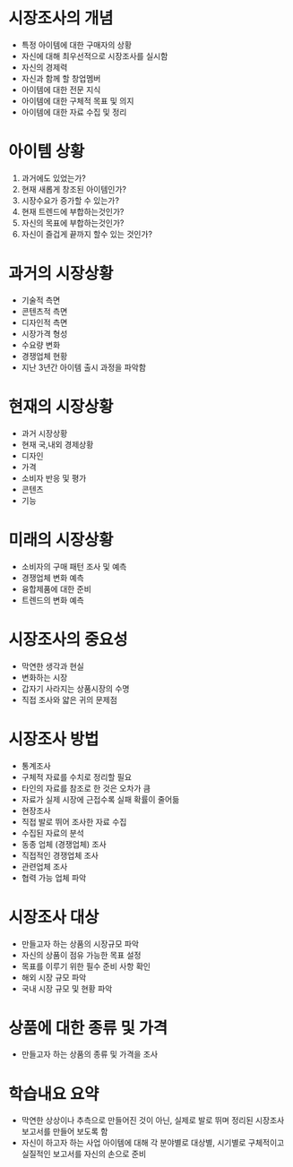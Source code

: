 # 시장조사의 개념
- 특정 아이템에 대한 구매자의 상황
- 자신에 대해 최우선적으로 시장조사를 실시함
- 자신의 경제력
- 자신과 함께 할 창업멤버
- 아이템에 대한 전문 지식
- 아이템에 대한 구체적 목표 및 의지
- 아이템에 대한 자료 수집 및 정리

# 아이템 상황
1. 과거에도 있었는가?
2. 현재 새롭게 창조된 아이템인가?
3. 시장수요가 증가할 수 있는가?
4. 현재 트렌드에 부합하는것인가?
5. 자신의 목표에 부합하는것인가?
6. 자신이 즐겁게 끝까지 할수 있는 것인가?


# 과거의 시장상황
- 기술적 측면
- 콘텐츠적 측면
- 디자인적 측면
- 시장가격 형성
- 수요량 변화
- 경쟁업체 현황
- 지난 3년간 아이템 출시 과정을 파악함

# 현재의 시장상황
- 과거 시장상황
- 현재 국,내외 경제상황
- 디자인
- 가격
- 소비자 반응 및 평가
- 콘텐츠
- 기능

# 미래의 시장상황
- 소비자의 구매 패턴 조사 및 예측
- 경쟁업체 변화 예측
- 융합제품에 대한 준비
- 트렌드의 변화 예측

# 시장조사의 중요성
- 막연한 생각과 현실
- 변화하는 시장
- 갑자기 사라지는 상품시장의 수명
- 직접 조사와 얇은 귀의 문제점

# 시장조사 방법
- 통계조사
- 구체적 자료를 수치로 정리할 필요
- 타인의 자료를 참조로 한 것은 오차가 큼
- 자료가 실제 시장에 근접수록 실패 확률이 줄어듦
- 현장조사
- 직접 발로 뛰어 조사한 자료 수집
- 수집된 자료의 분석
- 동종 업체 (경쟁업체) 조사
- 직접적인 경쟁업체 조사
- 관련업체 조사
- 협력 가능 업체 파악

# 시장조사 대상
- 만들고자 하는 상품의 시장규모 파악
- 자신의 상품이 점유 가능한 목표 설정
- 목표를 이루기 위한 필수 준비 사항 확인
- 해외 시장 규모 파악
- 국내 시장 규모 및 현황 파악

# 상품에 대한 종류 및 가격
- 만들고자 하는 상품의 종류 및 가격을 조사

# 학습내요 요약
- 막연한 상상이나 추측으로 만들어진 것이 아닌, 실제로 발로 뛰며 정리된 시장조사 보고서를 만들어 보도록 함
- 자신이 하고자 하는 사업 아이템에 대해 각 분야별로 대상별, 시기별로 구체적이고 실질적인 보고서를 자신의 손으로 준비